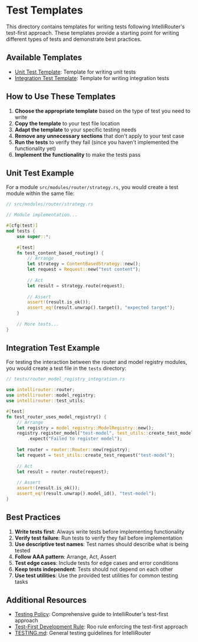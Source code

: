 # Test Templates

This directory contains templates for writing tests following IntelliRouter's test-first approach. These templates provide a starting point for writing different types of tests and demonstrate best practices.

## Available Templates

- [Unit Test Template](unit_test_template.rs): Template for writing unit tests
- [Integration Test Template](integration_test_template.rs): Template for writing integration tests

## How to Use These Templates

1. **Choose the appropriate template** based on the type of test you need to write
2. **Copy the template** to your test file location
3. **Adapt the template** to your specific testing needs
4. **Remove any unnecessary sections** that don't apply to your test case
5. **Run the tests** to verify they fail (since you haven't implemented the functionality yet)
6. **Implement the functionality** to make the tests pass

## Unit Test Example

For a module `src/modules/router/strategy.rs`, you would create a test module within the same file:

```rust
// src/modules/router/strategy.rs

// Module implementation...

#[cfg(test)]
mod tests {
    use super::*;
    
    #[test]
    fn test_content_based_routing() {
        // Arrange
        let strategy = ContentBasedStrategy::new();
        let request = Request::new("test content");
        
        // Act
        let result = strategy.route(request);
        
        // Assert
        assert!(result.is_ok());
        assert_eq!(result.unwrap().target(), "expected target");
    }
    
    // More tests...
}
```

## Integration Test Example

For testing the interaction between the router and model registry modules, you would create a test file in the `tests` directory:

```rust
// tests/router_model_registry_integration.rs

use intellirouter::router;
use intellirouter::model_registry;
use intellirouter::test_utils;

#[test]
fn test_router_uses_model_registry() {
    // Arrange
    let registry = model_registry::ModelRegistry::new();
    registry.register_model("test-model", test_utils::create_test_model())
        .expect("Failed to register model");
    
    let router = router::Router::new(registry);
    let request = test_utils::create_test_request("test-model");
    
    // Act
    let result = router.route(request);
    
    // Assert
    assert!(result.is_ok());
    assert_eq!(result.unwrap().model_id(), "test-model");
}
```

## Best Practices

1. **Write tests first**: Always write tests before implementing functionality
2. **Verify test failure**: Run tests to verify they fail before implementation
3. **Use descriptive test names**: Test names should describe what is being tested
4. **Follow AAA pattern**: Arrange, Act, Assert
5. **Test edge cases**: Include tests for edge cases and error conditions
6. **Keep tests independent**: Tests should not depend on each other
7. **Use test utilities**: Use the provided test utilities for common testing tasks

## Additional Resources

- [Testing Policy](../../docs/testing_policy.md): Comprehensive guide to IntelliRouter's test-first approach
- [Test-First Development Rule](../../.roo/rules/test_first.md): Roo rule enforcing the test-first approach
- [TESTING.md](../../TESTING.md): General testing guidelines for IntelliRouter